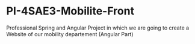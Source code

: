 # PI-4SAE3-Mobilite-Front
Professional Spring and Angular Project in which we are going to create a Website of our mobility departement (Angular Part)
